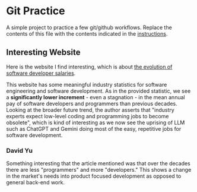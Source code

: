 # Git Practice
A simple project to practice a few git/github workflows.  Replace the contents of this file with the contents indicated in the [instructions](./instructions.md).

## Interesting Website
Here is the website I find interesting, which is about [the evolution of software developer salaries](https://codesubmit.io/blog/the-evolution-of-developer-salaries/).

 This website has some meaningful industry statistics for software engineering and software development. As in the provided statistic, we see a **significantly lower increment** - even a stagnation - in the mean annual pay of software developers and programmers than previous decades. Looking at the broader future trend, the author asserts that "industry experts expect low-level coding and programming jobs to become obsolete", which is kind of interesting as we now see the uprising of LLM such as ChatGPT and Gemini doing most of the easy, repetitive jobs for software development.

### David Yu
Something interesting that the article mentioned was that over the decades there are less "programmers" and more "developers." This shows a change in the market's needs into product focused development as opposed to general back-end work.